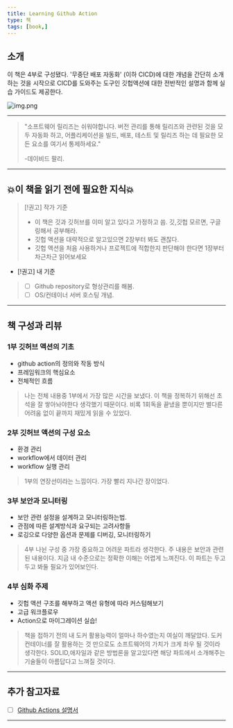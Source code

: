 ```yaml
---
title: Learning Github Action
type: 책
tags: [book,]
---
```


## 소개
이 책은 4부로 구성됐다. 
'무중단 배포 자동화' (이하 CICD)에 대한 개념을 간단히 소개하는 것을 시작으로
CICD를 도와주는 도구인 깃헙액션에 대한 전반적인 설명과 함께 실습 가이드도 제공한다.

![img.png](quartz/static/GLAbook.png)


---
>	"소프트웨어 릴리즈는 쉬워야합니다. 버전 관리를 통해 릴리즈와 관련된 것을 모두 자동화 하고,
>	 어플리케이션을 빌드, 배포, 테스트 및 릴리즈 하는 데 필요한 모든 요소를 여기서 통제하세요."
>	
>	 -데이비드 팔리.

---

## 💥이 책을 읽기 전에 필요한 지식💥

> [!권고] 작가 기준 
> - 이 책은 깃과 깃허브를 이미 알고 있다고 가정하고 씀. 깃,깃헙 모르면, 구글링해서 공부해라.
> - 깃헙 액션을 대략적으로 알고있으면 2장부터 봐도 괜찮다.
> - 깃헙 액션을 처음 사용하거나 프로젝트에 적합한지 판단해야 한다면 1장부터 차근차근 읽어보세요
- [!권고] 내 기준
> - [ ] Github repository로 형상관리를 해봄.
> - [ ] OS/컨테이너 서버 호스팅 개념.

---

## 책 구성과 리뷰

### 1부 깃허브 액션의 기초
- github action의 정의와 작동 방식
- 프레임워크의 핵심요소
- 전체적인 흐름

> 나는 전체 내용중 1부에서 가장 많은 시간을 보냈다.
> 이 책을 정복하기 위해선 초석을 잘 쌓아놔야한다 생각했기 때문이다.
> 비록 1회독을 끝냈을 뿐이지만 별다른 어려움 없이 끝까지 재밌게 읽을 수 있었다.

### 2부 깃허브 액션의 구성 요소
- 환경 관리
- workflow에서 데이터 관리
- workflow 실행 관리

> 1부의 연장선이라는 느낌이다.
> 가장 빨리 지나간 장이었다.

### 3부 보안과 모니터링
- 보안 관련 설정을 설계하고 모니터링하는법.
- 관점에 따른 설계방식과 요구되는 고려사항들
- 로깅으로 다양한 옵션과 문제를 디버깅, 모니터링하기

> 4부 나뉜 구성 중 가장 중요하고 어려운 파트라 생각한다.
> 주 내용은 보안과 관련 된 내용이다.
> 지금 내 수준으로는 정확한 이해는 어렵게 느껴진다.
> 이 파트는 두고두고 봐둘 필요가 있어보인다.

### 4부 심화 주제
- 깃헙 액션 구조를 해부하고 액션 유형에 따라 커스텀해보기
- 고급 워크플로우 
- Action으로 마이그레이션 실습!

> 책을 접하기 전의 내 도커 활용능력이 얼마나 하수였는지 여실이 깨달았다.
> 도커 컨테이너를 잘 활용하는 것 만으로도 
> 소프트웨어의 가치가 크게 좌우 될 것이라 생각한다.
> SOLID,애자일과 같은 방법론을 알고있다면
> 해당 파트에서 소개해주는 기술들이 아름답다고 느껴질 것이다.

---
## 추가 참고자료
- [ ] [Github Actions 설명서](https://docs.github.com/ko/actions)

---
